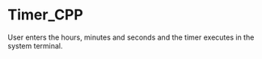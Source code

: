 # Timer_CPP
User enters the hours, minutes and seconds and the timer executes in the system terminal.

